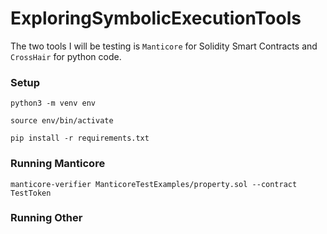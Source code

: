 # ExploringSymbolicExecutionTools
The two tools I will be testing is `Manticore` for Solidity Smart Contracts and `CrossHair` for python code.
### Setup 
`python3 -m venv env` 

`source env/bin/activate`

`pip install -r requirements.txt`
### Running Manticore
` manticore-verifier ManticoreTestExamples/property.sol --contract TestToken  `

### Running Other

